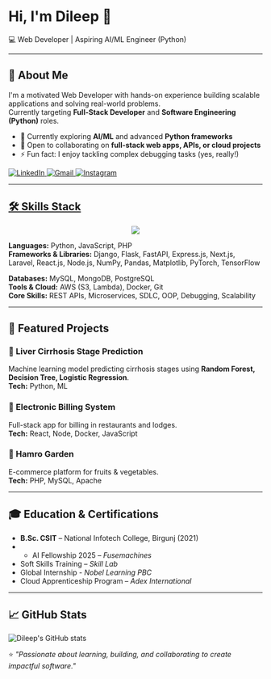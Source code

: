 # Hi, I'm Dileep 👋

💻 Web Developer | Aspiring AI/ML Engineer (Python)

    
---

## 🚀 About Me  
I'm a motivated Web Developer with hands-on experience building scalable applications and solving real-world problems.  
Currently targeting **Full-Stack Developer** and **Software Engineering (Python)** roles.  

- 🌱 Currently exploring **AI/ML** and advanced **Python frameworks**  
- 🤝 Open to collaborating on **full-stack web apps, APIs, or cloud projects**  
- ⚡ Fun fact: I enjoy tackling complex debugging tasks (yes, really!)  
 
<a href="https://www.linkedin.com/in/dileep-chaudhary/" target="blank">
  <img src="https://skillicons.dev/icons?i=linkedin" alt="LinkedIn">

<a href="mailto:dileepchau3@gmail.com" target="_blank">
 <img src="https://skillicons.dev/icons?i=gmail" alt="Gmail">
  
<a href="https://www.instagram.com/dileepchaudharyyi/" target="blank">
  <img src="https://skillicons.dev/icons?i=instagram" alt="Instagram">

  ---

## 🛠️ Skills Stack  
<p align="center">
  <a href="https://skillicons.dev">
    <img src="https://skillicons.dev/icons?i=py,sklearn,tensorflow,js,nextjs,nodejs,postgres,mysql,mongodb,aws,docker,c,bootstrap,react,html,css,django,express,github,git,ubuntu" />
  </a>
</p>

**Languages:** Python, JavaScript, PHP  
**Frameworks & Libraries:** Django, Flask, FastAPI, Express.js, Next.js, Laravel, React.js, Node.js, NumPy, Pandas, Matplotlib, PyTorch, TensorFlow

**Databases:** MySQL, MongoDB, PostgreSQL  
**Tools & Cloud:** AWS (S3, Lambda), Docker, Git  
**Core Skills:** REST APIs, Microservices, SDLC, OOP, Debugging, Scalability  

---

## 📂 Featured Projects  

### 🔬 Liver Cirrhosis Stage Prediction  
Machine learning model predicting cirrhosis stages using **Random Forest, Decision Tree, Logistic Regression**.  
**Tech:** Python, ML  

### 🧾 Electronic Billing System  
Full-stack app for billing in restaurants and lodges.  
**Tech:** React, Node, Docker, JavaScript  

### 🥬 Hamro Garden  
E-commerce platform for fruits & vegetables.  
**Tech:** PHP, MySQL, Apache  

---

## 🎓 Education & Certifications  
- **B.Sc. CSIT** – National Infotech College, Birgunj (2021)   
- - AI Fellowship 2025 – *Fusemachines*  
- Soft Skills Training – *Skill Lab*
- Global Internship - *Nobel Learning PBC*
- Cloud Apprenticeship Program – *Adex International* 
---

## 📈 GitHub Stats  

![Dileep's GitHub stats](https://github-readme-stats.vercel.app/api?username=Dileep&show_icons=true&theme=radical)


⭐️ *"Passionate about learning, building, and collaborating to create impactful software."*  
